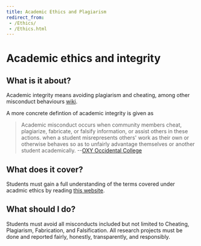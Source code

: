```yaml
---
title: Academic Ethics and Plagiarism
redirect_from: 
 - /Ethics/
 - /Ethics.html
---
```

# Academic ethics and integrity

## What is it about?
Academic integrity means avoiding plagiarism and cheating, among other misconduct behaviours [wiki](https://en.wikipedia.org/wiki/Academic_integrity).

A more concrete defintion of academic integrity is given as
> Academic misconduct occurs when community members cheat, plagiarize, fabricate, or falsify information, or assist others in these actions. when a student misrepresents others' work as their own or otherwise behaves so as to unfairly advantage themselves or another student academically. --[OXY Occidental College](https://www.oxy.edu/student-handbook/shared-academic-integrity-commitment/academic-ethics)

## What does it cover?
Students must gain a full understanding of the terms covered under acadmic ethics by reading [this website](https://www.oxy.edu/student-handbook/shared-academic-integrity-commitment/academic-ethics).

## What should I do?
Students must avoid all misconducts included but not limited to Cheating, Plagiarism, Fabrication, and Falsification. All research projects must be done and reported fairly, honestly, transparently, and responsibly.
